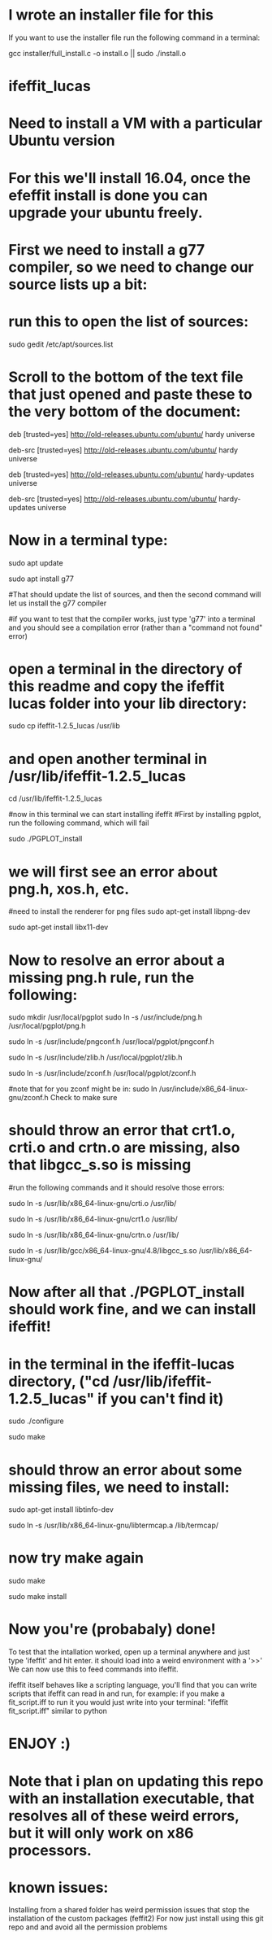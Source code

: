 # I wrote an installer file for this
If you want to use the installer file run the following command in a terminal:

gcc installer/full_install.c -o install.o || sudo ./install.o

# ifeffit_lucas

# Need to install a VM with a particular Ubuntu version
# For this we'll install 16.04, once the efeffit install is done you can upgrade your ubuntu freely.

# First we need to install a g77 compiler, so we need to change our source lists up a bit:

# run this to open the list of sources:
sudo gedit /etc/apt/sources.list

# Scroll to the bottom of the text file that just opened and paste these to the very bottom of the document:

deb [trusted=yes] http://old-releases.ubuntu.com/ubuntu/ hardy universe

deb-src [trusted=yes] http://old-releases.ubuntu.com/ubuntu/ hardy universe

deb [trusted=yes] http://old-releases.ubuntu.com/ubuntu/ hardy-updates universe

deb-src [trusted=yes] http://old-releases.ubuntu.com/ubuntu/ hardy-updates universe

# Now in a terminal type:
sudo apt update

sudo apt install g77

#That should update the list of sources, and then the second command will let us install the g77 compiler

#if you want to test that the compiler works, just type 'g77' into a terminal and you should see a compilation error (rather than a "command not found" error)

# open a terminal in the directory of this readme and copy the ifeffit lucas folder into your lib directory:
sudo cp ifeffit-1.2.5_lucas /usr/lib

# and open another terminal in /usr/lib/ifeffit-1.2.5_lucas
cd /usr/lib/ifeffit-1.2.5_lucas

#now in this terminal we can start installing ifeffit
#First by installing pgplot, run the following command, which will fail

sudo ./PGPLOT_install
# we will first see an error about png.h, xos.h, etc.
#need to install the renderer for png files
sudo apt-get install libpng-dev

sudo apt-get install libx11-dev

# Now to resolve an error about a missing png.h rule, run the following:
sudo mkdir /usr/local/pgplot
sudo ln -s /usr/include/png.h /usr/local/pgplot/png.h

sudo ln -s /usr/include/pngconf.h /usr/local/pgplot/pngconf.h

sudo ln -s /usr/include/zlib.h /usr/local/pgplot/zlib.h

sudo ln -s /usr/include/zconf.h /usr/local/pgplot/zconf.h

#note that for you zconf might be in: sudo ln /usr/include/x86_64-linux-gnu/zconf.h             Check to make sure
# should throw an error that crt1.o, crti.o and crtn.o are missing, also that libgcc_s.so is missing
#run the following commands and it should resolve those errors:

sudo ln -s /usr/lib/x86_64-linux-gnu/crti.o /usr/lib/

sudo ln -s /usr/lib/x86_64-linux-gnu/crt1.o /usr/lib/ 

sudo ln -s /usr/lib/x86_64-linux-gnu/crtn.o /usr/lib/

sudo ln -s /usr/lib/gcc/x86_64-linux-gnu/4.8/libgcc_s.so /usr/lib/x86_64-linux-gnu/

# Now after all that ./PGPLOT_install should work fine, and we can install ifeffit!
# in the terminal in the ifeffit-lucas directory, ("cd /usr/lib/ifeffit-1.2.5_lucas" if you can't find it)
sudo ./configure

sudo make

# should throw an error about some missing files, we need to install:
sudo apt-get install libtinfo-dev

sudo ln -s /usr/lib/x86_64-linux-gnu/libtermcap.a /lib/termcap/

# now try make again
sudo make

sudo make install

# Now you're (probabaly) done!

To test that the intallation worked, open up a terminal anywhere and just type 'ifeffit' and hit enter. it should load into a weird environment with a '>>'
We can now use this to feed commands into ifeffit.

ifeffit itself behaves like a scripting language, you'll find that you can write scripts that ifeffit can read in and run, for example:
    if you make a fit_script.iff
    to run it you would just write into your terminal:
    "ifeffit fit_script.iff"
    similar to python

# ENJOY :)
# Note that i plan on updating this repo with an installation executable, that resolves all of these weird errors, but it will only work on x86 processors.

# known issues: 
Installing from a shared folder has weird permission issues that stop the installation of the custom packages (feffit2)
For now just install using this git repo and and avoid all the permission problems
